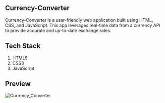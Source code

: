 ## Currency-Converter
Currency-Converter is a user-friendly web application built using HTML, CSS, and JavaScript. This app leverages real-time data from a currency API to provide accurate and up-to-date exchange rates.

## Tech Stack
1. HTML5
2. CSS3
3. JavaScript

## Preview
![Currency_Converter](https://github.com/user-attachments/assets/4822143e-6b08-4cf7-9e22-d27c59e46697)
